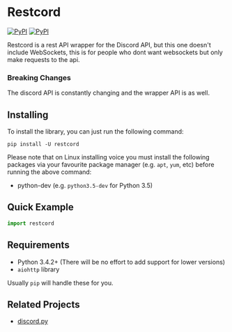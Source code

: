 # Restcord

[![PyPI](https://img.shields.io/pypi/v/restcord.svg)](https://pypi.python.org/pypi/restcord/)
[![PyPI](https://img.shields.io/pypi/pyversions/restcord.svg)](https://pypi.python.org/pypi/restcord/)

Restcord is a rest API wrapper for the Discord API, but this one doesn't include WebSockets, this is for people who dont want websockets but only make requests to the api.

### Breaking Changes

The discord API is constantly changing and the wrapper API is as well.

## Installing

To install the library, you can just run the following command:

```
pip install -U restcord
```

Please note that on Linux installing voice you must install the following packages via your favourite package manager (e.g. `apt`, `yum`, etc) before running the above command:

- python<version>-dev (e.g. `python3.5-dev` for Python 3.5)

## Quick Example

```py
import restcord
```

## Requirements

- Python 3.4.2+ (There will be no effort to add support for lower versions)
- `aiohttp` library

Usually `pip` will handle these for you.

## Related Projects

- [discord.py](https://github.com/rapptz/discord.py)